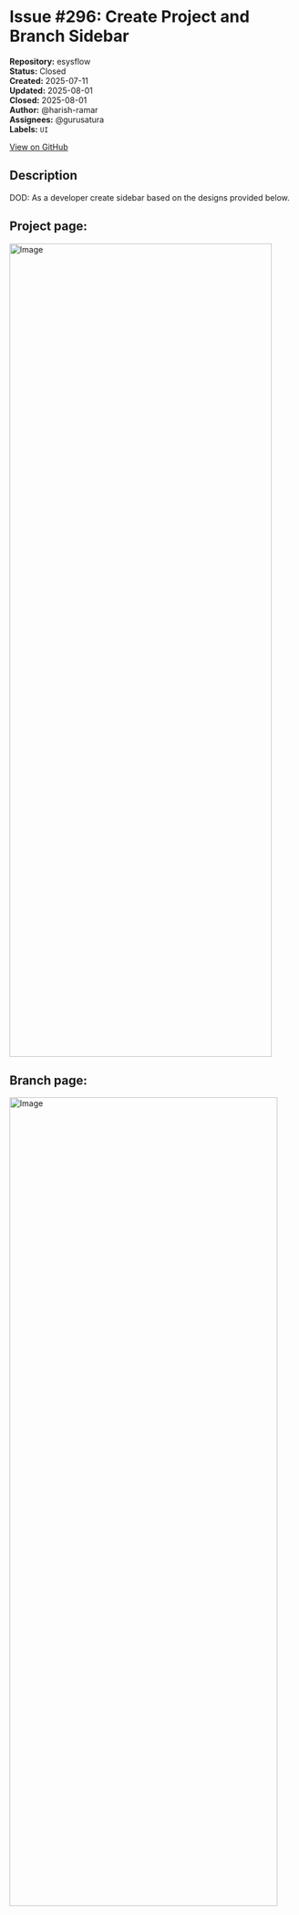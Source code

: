 # Issue #296: Create Project and Branch Sidebar

**Repository:** esysflow  
**Status:** Closed  
**Created:** 2025-07-11  
**Updated:** 2025-08-01  
**Closed:** 2025-08-01  
**Author:** @harish-ramar  
**Assignees:** @gurusatura  
**Labels:** `UI`  

[View on GitHub](https://github.com/Simtestlab/esysflow/issues/296)

## Description

DOD: As a developer create sidebar based on the designs provided below.

## Project page:

<img width="460" height="1427" alt="Image" src="https://github.com/user-attachments/assets/e85b9776-68a6-4762-807e-7d323246a483" />

## Branch page:

<img width="470" height="1419" alt="Image" src="https://github.com/user-attachments/assets/f31e1375-dace-4533-abc6-ac9c914d80e5" />